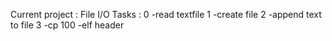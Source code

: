 Current project : File I/O
Tasks : 
0	-read textfile
1	-create file
2	-append text to file
3	-cp
100	-elf header
